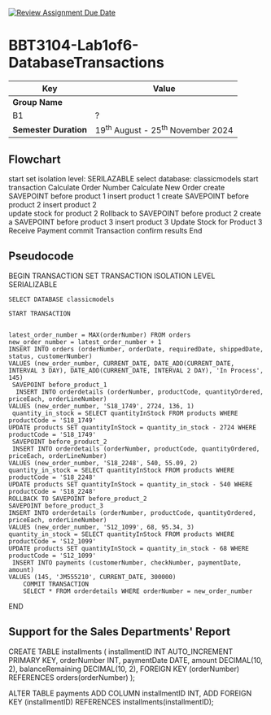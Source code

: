 [![Review Assignment Due Date](https://classroom.github.com/assets/deadline-readme-button-22041afd0340ce965d47ae6ef1cefeee28c7c493a6346c4f15d667ab976d596c.svg)](https://classroom.github.com/a/r-tQZu0l)
# BBT3104-Lab1of6-DatabaseTransactions


| **Key**                                                               | Value                                                                                                                                                                              |
|---------------|---------------------------------------------------------|
| **Group Name** 
B1                                                              | ? |
| **Semester Duration**                                                 | 19<sup>th</sup> August - 25<sup>th</sup> November 2024                                                                                                                       |

## Flowchart
start 
set isolation level: SERILAZABLE
select database: classicmodels
start transaction
Calculate Order Number
Calculate New Order
create SAVEPOINT before product 1
insert product 1 
create SAVEPOINT before product 2
insert product 2  
update stock for product 2 
Rollback to SAVEPOINT before product 2
create a SAVEPOINT before product 3 
insert product 3 
Update Stock for Product 3 
Receive Payment
commit Transaction
confirm results
End
## Pseudocode
BEGIN TRANSACTION
    SET TRANSACTION ISOLATION LEVEL SERIALIZABLE
    
    SELECT DATABASE classicmodels
    
    START TRANSACTION
    
  
    latest_order_number = MAX(orderNumber) FROM orders
    new_order_number = latest_order_number + 1
    INSERT INTO orders (orderNumber, orderDate, requiredDate, shippedDate, status, customerNumber)
    VALUES (new_order_number, CURRENT_DATE, DATE_ADD(CURRENT_DATE, INTERVAL 3 DAY), DATE_ADD(CURRENT_DATE, INTERVAL 2 DAY), 'In Process', 145)
     SAVEPOINT before_product_1
      INSERT INTO orderdetails (orderNumber, productCode, quantityOrdered, priceEach, orderLineNumber)
    VALUES (new_order_number, 'S18_1749', 2724, 136, 1)
     quantity_in_stock = SELECT quantityInStock FROM products WHERE productCode = 'S18_1749'
    UPDATE products SET quantityInStock = quantity_in_stock - 2724 WHERE productCode = 'S18_1749'
     SAVEPOINT before_product_2
     INSERT INTO orderdetails (orderNumber, productCode, quantityOrdered, priceEach, orderLineNumber)
    VALUES (new_order_number, 'S18_2248', 540, 55.09, 2)
    quantity_in_stock = SELECT quantityInStock FROM products WHERE productCode = 'S18_2248'
    UPDATE products SET quantityInStock = quantity_in_stock - 540 WHERE productCode = 'S18_2248'
    ROLLBACK TO SAVEPOINT before_product_2
    SAVEPOINT before_product_3
    INSERT INTO orderdetails (orderNumber, productCode, quantityOrdered, priceEach, orderLineNumber)
    VALUES (new_order_number, 'S12_1099', 68, 95.34, 3)
    quantity_in_stock = SELECT quantityInStock FROM products WHERE productCode = 'S12_1099'
    UPDATE products SET quantityInStock = quantity_in_stock - 68 WHERE productCode = 'S12_1099'
     INSERT INTO payments (customerNumber, checkNumber, paymentDate, amount)
    VALUES (145, 'JM555210', CURRENT_DATE, 300000)
        COMMIT TRANSACTION
        SELECT * FROM orderdetails WHERE orderNumber = new_order_number
END
## Support for the Sales Departments' Report
CREATE TABLE installments (
    installmentID INT AUTO_INCREMENT PRIMARY KEY,
    orderNumber INT,
    paymentDate DATE,
    amount DECIMAL(10, 2),
    balanceRemaining DECIMAL(10, 2),
    FOREIGN KEY (orderNumber) REFERENCES orders(orderNumber)
);

ALTER TABLE payments
ADD COLUMN installmentID INT,
ADD FOREIGN KEY (installmentID) REFERENCES installments(installmentID);